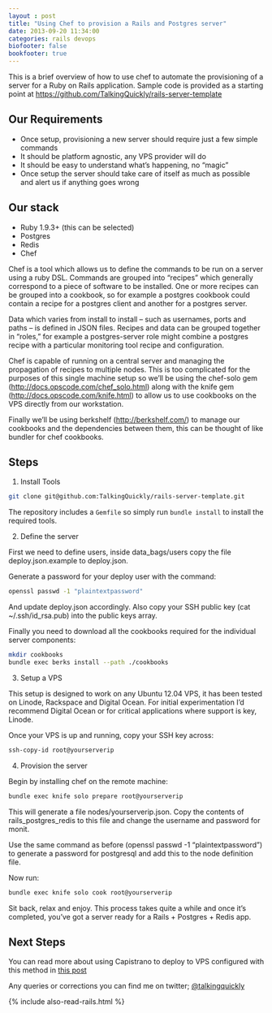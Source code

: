```yaml
---
layout : post
title: "Using Chef to provision a Rails and Postgres server"
date: 2013-09-20 11:34:00
categories: rails devops
biofooter: false
bookfooter: true
---
```

This is a brief overview of how to use chef to automate the provisioning of a server for a Ruby on Rails application. Sample code is provided as a starting point at <https://github.com/TalkingQuickly/rails-server-template>

## Our Requirements

* Once setup, provisioning a new server should require just a few simple commands
* It should be platform agnostic, any VPS provider will do
* It should be easy to understand what’s happening, no “magic”
* Once setup the server should take care of itself as much as possible and alert us if anything goes wrong

## Our stack

* Ruby 1.9.3+ (this can be selected)
* Postgres
* Redis
* Chef

Chef is a tool which allows us to define the commands to be run on a server using a ruby DSL. Commands are grouped into “recipes” which generally correspond to a piece of software to be installed. One or more recipes can be grouped into a cookbook, so for example a postgres cookbook could contain a recipe for a postgres client and another for a postgres server.

Data which varies from install to install – such as usernames, ports and paths – is defined in JSON files. Recipes and data can be grouped together in “roles,” for example a postgres-server role might combine a postgres recipe with a particular monitoring tool recipe and configuration.

Chef is capable of running on a central server and managing the propagation of recipes to multiple nodes. This is too complicated for the purposes of this single machine setup so we’ll be using the chef-solo gem (<http://docs.opscode.com/chef_solo.html>) along with the knife gem (<http://docs.opscode.com/knife.html>)  to allow us to use cookbooks on the VPS directly from our workstation.

Finally we’ll be using berkshelf (<http://berkshelf.com/>) to manage our cookbooks and the dependencies between them, this can be thought of like bundler for chef cookbooks.

## Steps

1) Install Tools

``` bash
git clone git@github.com:TalkingQuickly/rails-server-template.git
```

The repository includes a `Gemfile` so simply run `bundle install` to install the required tools.

2) Define the server

First we need to define users, inside data\_bags/users copy the file deploy.json.example to deploy.json.

Generate a password for your deploy user with the command:

``` bash
openssl passwd -1 "plaintextpassword"
```

And update deploy.json accordingly. Also copy your SSH public key (cat ~/.ssh/id_rsa.pub) into the public keys array.

Finally you need to download all the cookbooks required for the individual server components:

``` bash
mkdir cookbooks
bundle exec berks install --path ./cookbooks
```

3) Setup a VPS

This setup is designed to work on any Ubuntu 12.04 VPS, it has been tested on Linode, Rackspace and Digital Ocean. For initial experimentation I’d recommend Digital Ocean or for critical applications where support is key, Linode.

Once your VPS is up and running, copy your SSH key across:

``` bash
ssh-copy-id root@yourserverip
```

4) Provision the server

Begin by installing chef on the remote machine:

``` bash
bundle exec knife solo prepare root@yourserverip
```

This will generate a file nodes/yourserverip.json. Copy the contents of rails\_postgres\_redis to this file and change the username and password for monit.

Use the same command as before (openssl passwd -1 “plaintextpassword”) to generate a password for postgresql and add this to the node definition file.

Now run:

``` bash
bundle exec knife solo cook root@yourserverip
```

Sit back, relax and enjoy. This process takes quite a while and once it’s completed, you’ve got a server ready for a Rails + Postgres + Redis app.

## Next Steps

You can read more about using Capistrano to deploy to VPS configured
with this method in [this post](/2013/11/deploying-multiple-rails-apps-to-a-single-vps)

Any queries or corrections you can find me on twitter;
[@talkingquickly](http://www.twitter.com/talkingquickly)

{% include also-read-rails.html %}
